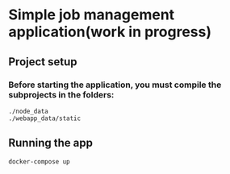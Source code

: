 # Simple job management application(work in progress)

## Project setup
### Before starting the application, you must compile the subprojects in the folders:
```
./node_data
./webapp_data/static
```

## Running the app
```bash
docker-compose up
```
